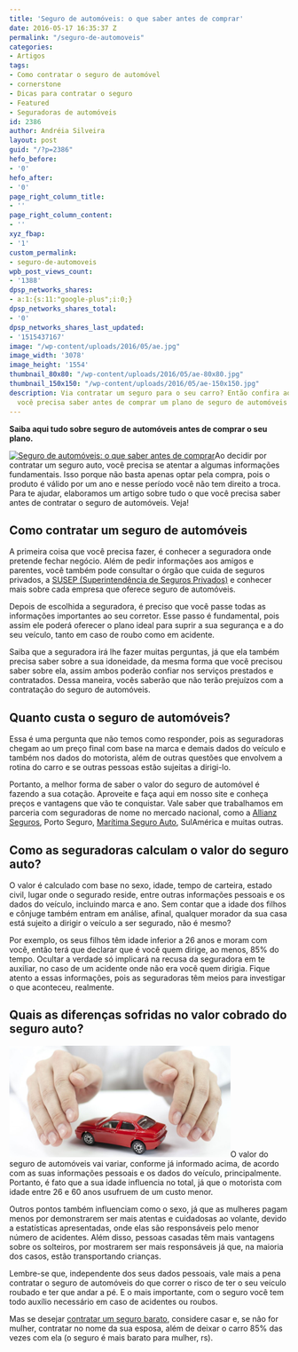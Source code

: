 ```yaml
---
title: 'Seguro de automóveis: o que saber antes de comprar'
date: 2016-05-17 16:35:37 Z
permalink: "/seguro-de-automoveis"
categories:
- Artigos
tags:
- Como contratar o seguro de automóvel
- cornerstone
- Dicas para contratar o seguro
- Featured
- Seguradoras de automóveis
id: 2386
author: Andréia Silveira
layout: post
guid: "/?p=2386"
hefo_before:
- '0'
hefo_after:
- '0'
page_right_column_title:
- ''
page_right_column_content:
- ''
xyz_fbap:
- '1'
custom_permalink:
- seguro-de-automoveis
wpb_post_views_count:
- '1388'
dpsp_networks_shares:
- a:1:{s:11:"google-plus";i:0;}
dpsp_networks_shares_total:
- '0'
dpsp_networks_shares_last_updated:
- '1515437167'
image: "/wp-content/uploads/2016/05/ae.jpg"
image_width: '3078'
image_height: '1554'
thumbnail_80x80: "/wp-content/uploads/2016/05/ae-80x80.jpg"
thumbnail_150x150: "/wp-content/uploads/2016/05/ae-150x150.jpg"
description: Via contratar um seguro para o seu carro? Então confira aqui tudo o que
  você precisa saber antes de comprar um plano de seguro de automóveis!
---
```


**Saiba aqui tudo sobre seguro de automóveis antes de comprar o seu plano.**

[<img class="alignleft wp-image-3236" title="Seguro de automóveis: o que saber antes de comprar" src="/wp-content/uploads/2016/05/Seguro-de-automóveise.jpg" alt="Seguro de automóveis: o que saber antes de comprar" width="400" height="219" srcset="/wp-content/uploads/2016/05/Seguro-de-automóveise.jpg 500w, /wp-content/uploads/2016/05/Seguro-de-automóveise-250x137.jpg 250w, /wp-content/uploads/2016/05/Seguro-de-automóveise-120x66.jpg 120w" sizes="(max-width: 400px) 100vw, 400px" />](/wp-content/uploads/2016/05/Seguro-de-automóveise.jpg)Ao decidir por contratar um seguro auto, você precisa se atentar a algumas informações fundamentais. Isso porque não basta apenas optar pela compra, pois o produto é válido por um ano e nesse período você não tem direito a troca. Para te ajudar, elaboramos um artigo sobre tudo o que você precisa saber antes de contratar o seguro de automóveis. Veja!

## Como contratar um seguro de automóveis

A primeira coisa que você precisa fazer, é conhecer a seguradora onde pretende fechar negócio. Além de pedir informações aos amigos e parentes, você também pode consultar o órgão que cuida de seguros privados, a <a href="http://www.susep.gov.br/search?SearchableText=seguro+auto&portal_type=&x=20&y=11" target="_blank">SUSEP (Superintendência de Seguros Privados)</a> e conhecer mais sobre cada empresa que oferece seguro de automóveis.

Depois de escolhida a seguradora, é preciso que você passe todas as informações importantes ao seu corretor. Esse passo é fundamental, pois assim ele poderá oferecer o plano ideal para suprir a sua segurança e a do seu veículo, tanto em caso de roubo como em acidente.

Saiba que a seguradora irá lhe fazer muitas perguntas, já que ela também precisa saber sobre a sua idoneidade, da mesma forma que você precisou saber sobre ela, assim ambos poderão confiar nos serviços prestados e contratados. Dessa maneira, vocês saberão que não terão prejuízos com a contratação do seguro de automóveis.

## Quanto custa o seguro de automóveis?

Essa é uma pergunta que não temos como responder, pois as seguradoras chegam ao um preço final com base na marca e demais dados do veículo e também nos dados do motorista, além de outras questões que envolvem a rotina do carro e se outras pessoas estão sujeitas a dirigi-lo.

Portanto, a melhor forma de saber o valor do seguro de automóvel é fazendo a sua cotação. Aproveite e faça aqui em nosso site e conheça preços e vantagens que vão te conquistar. Vale saber que trabalhamos em parceria com seguradoras de nome no mercado nacional, como a <a href="/allianz" target="_blank">Allianz Seguros</a>, Porto Seguro, <a href="/maritima-seguros-auto/" target="_blank">Marítima Seguro Auto</a>, SulAmérica e muitas outras.

## Como as seguradoras calculam o valor do seguro auto?

O valor é calculado com base no sexo, idade, tempo de carteira, estado civil, lugar onde o segurado reside, entre outras informações pessoais e os dados do veículo, incluindo marca e ano. Sem contar que a idade dos filhos e cônjuge também entram em análise, afinal, qualquer morador da sua casa está sujeito a dirigir o veículo a ser segurado, não é mesmo?

Por exemplo, os seus filhos têm idade inferior a 26 anos e moram com você, então terá que declarar que é você quem dirige, ao menos, 85% do tempo. Ocultar a verdade só implicará na recusa da seguradora em te auxiliar, no caso de um acidente onde não era você quem dirigia. Fique atento a essas informações, pois as seguradoras têm meios para investigar o que aconteceu, realmente.

## Quais as diferenças sofridas no valor cobrado do seguro auto?

[<img class="alignleft wp-image-3237" title="Seguro de automóveis: o que saber antes de comprar" src="/wp-content/uploads/2016/05/ae-1024x517.jpg" alt="Seguro de automóveis: o que saber antes de comprar" width="399" height="201" />](/wp-content/uploads/2016/05/ae.jpg)O valor do seguro de automóveis vai variar, conforme já informado acima, de acordo com as suas informações pessoais e os dados do veículo, principalmente. Portanto, é fato que a sua idade influencia no total, já que o motorista com idade entre 26 e 60 anos usufruem de um custo menor.

Outros pontos também influenciam como o sexo, já que as mulheres pagam menos por demonstrarem ser mais atentas e cuidadosas ao volante, devido a estatísticas apresentadas, onde elas são responsáveis pelo menor número de acidentes. Além disso, pessoas casadas têm mais vantagens sobre os solteiros, por mostrarem ser mais responsáveis já que, na maioria dos casos, estão transportando crianças.

Lembre-se que, independente dos seus dados pessoais, vale mais a pena contratar o seguro de automóveis do que correr o risco de ter o seu veículo roubado e ter que andar a pé. E o mais importante, com o seguro você tem todo auxílio necessário em caso de acidentes ou roubos.

Mas se desejar <a href="/como-encontrar-um-seguro-barato" target="_blank">contratar um seguro barato</a>, considere casar e, se não for mulher, contratar no nome da sua esposa, além de deixar o carro 85% das vezes com ela (o seguro é mais barato para mulher, rs).